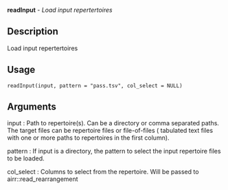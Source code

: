 **readInput** - *Load input repertertoires*

Description
--------------------

Load input repertertoires


Usage
--------------------
```
readInput(input, pattern = "pass.tsv", col_select = NULL)
```

Arguments
-------------------

input
:   Path to repertoire(s). Can be a directory or comma separated paths.
The target files can be repertoire files or file-of-files (
tabulated text files with one or more paths to repertoires in the first column).

pattern
:   If input is a directory, the pattern to select the input 
repertoire files to be loaded.

col_select
:   Columns to select from the repertoire. Will be passed to airr::read_rearrangement











